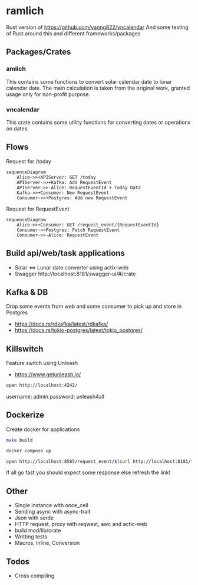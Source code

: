 # ramlich
Rust version of https://github.com/vanng822/vncalendar
And some testing of Rust around this and different frameworks/packages

## Packages/Crates
### amlich
This contains some functions to convert solar calendar date to lunar calendar date. The main calculation is taken from the original work, granted usage only for non-profit purpose.

### vncalendar
This crate contains some utility functions for converting dates or operations on dates.

## Flows
Request for /today

```mermaid
sequenceDiagram
    Alice->>+APIServer: GET /today
    APIServer->>+Kafka: Add RequestEvent
    APIServer->>-Alice: RequestEventId + Today Data
    Kafka->>+Consumer: New RequestEvent
    Consumer->>+Postgres: Add new RequestEvent
```

Request for RequestEvent

```mermaid
sequenceDiagram
    Alice->>+Consumer: GET /request_event/{RequestEventId}
    Consumer->>Postgres: Fetch RequestEvent
    Consumer->>-Alice: RequestEvent
```

## Build api/web/task applications
- Solar <=> Lunar date converter using actix-web
- Swagger http://localhost:8181/swagger-ui/#/crate

## Kafka & DB
Drop some events from web and some consumer to pick up and store in Postgres
- https://docs.rs/rdkafka/latest/rdkafka/
- https://docs.rs/tokio-postgres/latest/tokio_postgres/

## Killswitch
Feature switch using Unleash
- https://www.getunleash.io/

```bash
open http://localhost:4242/
```
username: admin
password: unleash4all

## Dockerize
Create docker for applications

```bash
make build
```

```bash
docker compose up
```


```bash
open http://localhost:8585/request_event/$(curl http://localhost:8181/today | jq -r .meta.request_event_id)
```
If all go fast you should expect some response else refresh the link!

## Other
- Single instance with once_cell
- Sending async with async-trait
- Json with serde
- HTTP request, proxy with reqwest, awc and actic-web
- build mod/lib/crate
- Writting tests
- Macros, Inline, Conversion


## Todos
- Cross compiling
